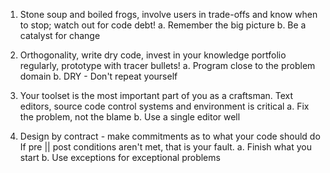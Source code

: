 1. Stone soup and boiled frogs, involve users in trade-offs and know when to stop; watch out for code debt!
  a. Remember the big picture
  b. Be a catalyst for change
2. Orthogonality, write dry code, invest in your knowledge portfolio regularly, prototype with tracer bullets!
  a. Program close to the problem domain
  b. DRY - Don't repeat yourself

3. Your toolset is the most important part of you as a craftsman. Text editors, source code control systems and environment is critical
  a. Fix the problem, not the blame
  b. Use a single editor well

4. Design by contract - make commitments as to what your code should do If pre || post conditions aren't met, that is your fault.
  a. Finish what you start
  b. Use exceptions for exceptional problems
